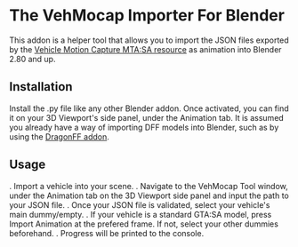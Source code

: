 # The VehMocap Importer For Blender

This addon is a helper tool that allows you to import the JSON files exported by the [Vehicle Motion Capture MTA:SA resource](https://github.com/ThePortuguesePlayer/VehMocap) as animation into Blender 2.80 and up.

## Installation

Install the .py file like any other Blender addon.
Once activated, you can find it on your 3D Viewport's side panel, under the Animation tab.
It is assumed you already have a way of importing DFF models into Blender, such as by using the [DragonFF addon](https://github.com/Parik27/DragonFF).

## Usage

. Import a vehicle into your scene.
. Navigate to the VehMocap Tool window, under the Animation tab on the 3D Viewport side panel and input the path to your JSON file.
. Once your JSON file is validated, select your vehicle's main dummy/empty.
. If your vehicle is a standard GTA:SA model, press Import Animation at the prefered frame. If not, select your other dummies beforehand.
. Progress will be printed to the console.